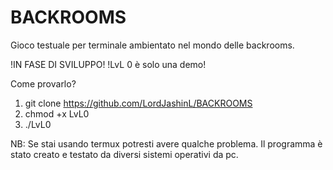 # BACKROOMS
Gioco testuale per terminale ambientato nel mondo delle backrooms.

!IN FASE DI SVILUPPO!
!LvL 0 è solo una demo!

Come provarlo?

1) git clone https://github.com/LordJashinL/BACKROOMS
2) chmod +x LvL0
3) ./LvL0

NB: Se stai usando termux potresti avere qualche problema.
Il programma è stato creato e testato da diversi sistemi operativi da pc.
